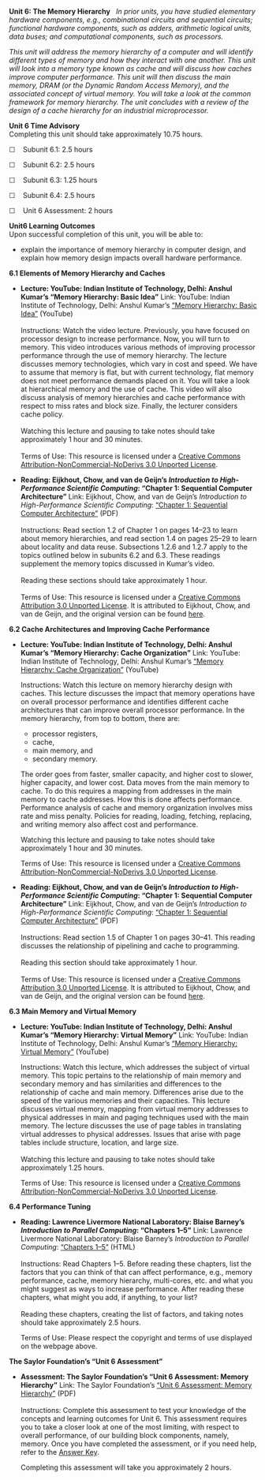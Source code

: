 **Unit 6: The Memory Hierarchy** <span id="6"></span> 
*In prior units, you have studied elementary hardware components, e.g.,
combinational circuits and sequential circuits; functional hardware
components, such as adders, arithmetic logical units, data buses; and
computational components, such as processors.*  
  
 *This unit will address the memory hierarchy of a computer and will
identify different types of memory and how they interact with one
another. This unit will look into a memory type known as* *cache and
will discuss how caches improve computer performance. This unit will
then discuss the main memory, DRAM (or the Dynamic Random Access
Memory), and the associated concept of virtual memory. You will take a
look at the common framework for memory hierarchy. The unit concludes
with a review of the design of a cache hierarchy for an industrial
microprocessor.*

**Unit 6 Time Advisory**  
Completing this unit should take approximately 10.75 hours.  
  
 ☐    Subunit 6.1: 2.5 hours  
  
 ☐    Subunit 6.2: 2.5 hours  
  
 ☐    Subunit 6.3: 1.25 hours  
  
 ☐    Subunit 6.4: 2.5 hours  
  
 ☐    Unit 6 Assessment: 2 hours

**Unit6 Learning Outcomes**  
Upon successful completion of this unit, you will be able to:  
-   explain the importance of memory hierarchy in computer design, and
    explain how memory design impacts overall hardware performance.

**6.1 Elements of Memory Hierarchy and Caches** <span id="6.1"></span> 
-   **Lecture: YouTube: Indian Institute of Technology, Delhi: Anshul
    Kumar’s “Memory Hierarchy: Basic Idea”**
    Link: YouTube: Indian Institute of Technology, Delhi: Anshul Kumar’s
    [“Memory Hierarchy: Basic
    Idea”](http://www.youtube.com/watch?v=_eAL-v5oNOw) (YouTube)  
        
     Instructions: Watch the video lecture. Previously, you have focused
    on processor design to increase performance. Now, you will turn to
    memory. This video introduces various methods of improving processor
    performance through the use of memory hierarchy. The lecture
    discusses memory technologies, which vary in cost and speed. We have
    to assume that memory is flat, but with current technology, flat
    memory does not meet performance demands placed on it. You will take
    a look at hierarchical memory and the use of cache. This video will
    also discuss analysis of memory hierarchies and cache performance
    with respect to miss rates and block size. Finally, the lecturer
    considers cache policy.  
        
     Watching this lecture and pausing to take notes should take
    approximately 1 hour and 30 minutes.  
        
     Terms of Use: This resource is licensed under a [Creative Commons
    Attribution-NonCommercial-NoDerivs 3.0 Unported
    License](http://creativecommons.org/licenses/by-nc-nd/3.0/).

-   **Reading: Eijkhout, Chow, and van de Geijn’s *Introduction to
    High-Performance Scientific Computing*: “Chapter 1: Sequential
    Computer Architecture”**
    Link: Eijkhout, Chow, and van de Geijn’s *Introduction to
    High-Performance Scientific Computing*: [“Chapter 1: Sequential
    Computer
    Architecture”](http://www.saylor.org/site/textbookuploads/5345_scicompbook.pdf) (PDF)  
        
     Instructions: Read section 1.2 of Chapter 1 on pages 14–23 to learn
    about memory hierarchies, and read section 1.4 on pages 25–29 to
    learn about locality and data reuse. Subsections 1.2.6 and 1.2.7
    apply to the topics outlined below in subunits 6.2 and 6.3. These
    readings supplement the memory topics discussed in Kumar’s video.  
        
     Reading these sections should take approximately 1 hour.  
        
     Terms of Use: This resource is licensed under a [Creative Commons
    Attribution 3.0 Unported
    License](http://creativecommons.org/licenses/by/3.0/). It is
    attributed to Eijkhout, Chow, and van de Geijn, and the original
    version can be found
    [here](http://tacc-web.austin.utexas.edu/veijkhout/public_html/istc/istc.html).

**6.2 Cache Architectures and Improving Cache Performance** <span
id="6.2"></span> 
-   **Lecture: YouTube: Indian Institute of Technology, Delhi: Anshul
    Kumar’s “Memory Hierarchy: Cache Organization”**
    Link: YouTube: Indian Institute of Technology, Delhi: Anshul Kumar’s
    [“Memory Hierarchy: Cache
    Organization”](http://www.youtube.com/watch?v=6F6NP1lrRpc&feature=relmfu) (YouTube)  
      
     Instructions: Watch this lecture on memory hierarchy design with
    caches. This lecture discusses the impact that memory operations
    have on overall processor performance and identifies different cache
    architectures that can improve overall processor performance. In the
    memory hierarchy, from top to bottom, there are:

    -   processor registers,
    -   cache,
    -   main memory, and
    -   secondary memory.

    The order goes from faster, smaller capacity, and higher cost to
    slower, higher capacity, and lower cost. Data moves from the main
    memory to cache. To do this requires a mapping from addresses in the
    main memory to cache addresses. How this is done affects
    performance. Performance analysis of cache and memory organization
    involves miss rate and miss penalty. Policies for reading, loading,
    fetching, replacing, and writing memory also affect cost and
    performance.  
      
     Watching this lecture and pausing to take notes should take
    approximately 1 hour and 30 minutes.  
      
     Terms of Use: This resource is licensed under a [Creative Commons
    Attribution-NonCommercial-NoDerivs 3.0 Unported
    License](http://creativecommons.org/licenses/by-nc-nd/3.0/).

-   **Reading: Eijkhout, Chow, and van de Geijn’s *Introduction to
    High-Performance Scientific Computing*: “Chapter 1: Sequential
    Computer Architecture”**
    Link: Eijkhout, Chow, and van de Geijn’s *Introduction to
    High-Performance Scientific Computing*: [“Chapter 1: Sequential
    Computer
    Architecture”](http://www.saylor.org/site/textbookuploads/5345_scicompbook.pdf) (PDF)  
        
     Instructions: Read section 1.5 of Chapter 1 on pages 30–41. This
    reading discusses the relationship of pipelining and cache to
    programming.  
        
     Reading this section should take approximately 1 hour.  
        
     Terms of Use: This resource is licensed under a [Creative Commons
    Attribution 3.0 Unported
    License](http://creativecommons.org/licenses/by/3.0/). It is
    attributed to Eijkhout, Chow, and van de Geijn, and the original
    version can be found
    [here](http://tacc-web.austin.utexas.edu/veijkhout/public_html/istc/istc.html).

**6.3 Main Memory and Virtual Memory** <span id="6.3"></span> 
-   **Lecture: YouTube: Indian Institute of Technology, Delhi: Anshul
    Kumar’s “Memory Hierarchy: Virtual Memory”**
    Link: YouTube: Indian Institute of Technology, Delhi: Anshul Kumar’s
    [“Memory Hierarchy: Virtual
    Memory”](http://www.youtube.com/watch?v=cIlKSD8ptAk) (YouTube)  
      
     Instructions: Watch this lecture, which addresses the subject of
    virtual memory. This topic pertains to the relationship of main
    memory and secondary memory and has similarities and differences to
    the relationship of cache and main memory. Differences arise due to
    the speed of the various memories and their capacities. This lecture
    discusses virtual memory, mapping from virtual memory addresses to
    physical addresses in main and paging techniques used with the main
    memory. The lecture discusses the use of page tables in translating
    virtual addresses to physical addresses. Issues that arise with page
    tables include structure, location, and large size.  
        
     Watching this lecture and pausing to take notes should take
    approximately 1.25 hours.  
      
     Terms of Use: This resource is licensed under a [Creative Commons
    Attribution-NonCommercial-NoDerivs 3.0 Unported
    License](http://creativecommons.org/licenses/by-nc-nd/3.0/).

**6.4 Performance Tuning** <span id="6.4"></span> 
-   **Reading: Lawrence Livermore National Laboratory: Blaise Barney’s
    *Introduction to Parallel Computing*: “Chapters 1–5”**
    Link: Lawrence Livermore National Laboratory: Blaise Barney’s
    *Introduction to Parallel Computing*: [“Chapters
    1–5”](https://computing.llnl.gov/tutorials/parallel_comp/#DesignCosts) (HTML)  
        
     Instructions: Read Chapters 1–5. Before reading these chapters,
    list the factors that you can think of that can affect performance,
    e.g., memory performance, cache, memory hierarchy, multi-cores, etc.
    and what you might suggest as ways to increase performance. After
    reading these chapters, what might you add, if anything, to your
    list?  
        
     Reading these chapters, creating the list of factors, and taking
    notes should take approximately 2.5 hours.  
      
     Terms of Use: Please respect the copyright and terms of use
    displayed on the webpage above. 

**The Saylor Foundation’s “Unit 6 Assessment”** <span id="6.5"></span> 
-   **Assessment: The Saylor Foundation’s “Unit 6 Assessment: Memory
    Hierarchy”**
    Link: The Saylor Foundation’s [“Unit 6 Assessment: Memory
    Hierarchy”](http://www.saylor.org/site/wp-content/uploads/2012/08/CS301-Computer-Architecture-Assessment-6.FINAL_.pdf)
    (PDF)  
                  
     Instructions: Complete this assessment to test your knowledge of
    the concepts and learning outcomes for Unit 6. This assessment
    requires you to take a closer look at one of the most limiting, with
    respect to overall performance, of our building block components,
    namely, memory. Once you have completed the assessment, or if you
    need help, refer to the [Answer
    Key](http://www.saylor.org/site/wp-content/uploads/2012/08/CS301-Computer-Architecture-Assessment-6-Answer-Key.FINAL_.pdf).  
      
     Completing this assessment will take you approximately 2 hours.


